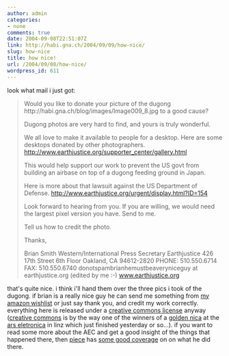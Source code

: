 ```yaml
---
author: admin
categories:
- none
comments: true
date: 2004-09-08T22:51:07Z
link: http://habi.gna.ch/2004/09/09/how-nice/
slug: how-nice
title: how nice!
url: /2004/09/08/how-nice/
wordpress_id: 611
---
```


look what mail i just got:



<blockquote>Would you like to donate your picture of the dugong 
http://habi.gna.ch/blog/images/Image009_8.jpg to a good cause?

Dugong photos are very hard to find, and yours is truly wonderful.

We all love to make it available to people for a desktop. Here are some desktops donated by other photographers.
http://www.earthjustice.org/supporter_center/gallery.html

This would help support our work to prevent the US govt from building an airbase on top of a dugong feeding ground in Japan.

Here is more about that lawsuit against the US Department of Defense.
http://www.earthjustice.org/urgent/display.html?ID=154

Look forward to hearing from you. If you are willing, we would need the largest pixel version you have. Send to me. 

Tell us how to credit the photo.

Thanks,

Brian Smith
Western/International Press Secretary
Earthjustice
426 17th Street 6th Floor 
Oakland, CA 94612-2820
PHONE: 510.550.6714 
FAX: 510.550.6740
donotspambrianhemustbeaveryniceguy at earthjustice.org (edited by me :-)
www.earthjustice.org 
</blockquote>



that's quite nice. i think i'll hand them over the three pics i took of the dugong.
if brian is a really nice guy he can send me something from [my amazon wishlist](http://www.amazon.com/gp/registry/18WMBOFMWI1DN/104-2368767-7758322) or just say thank you, and credit my work correctly. everything here is released under a [creative commons license](http://creativecommons.org/licenses/by/2.0/) anyway ([creative commons](http://creativecommons.org/) is by the way one of the winners of a [golden nica](http://www.aec.at/en/prix/winners2004.asp) at the [ars eletronica](http://www.aec.at/en/index.asp) in linz which just finished yesterday or so...).
if you want to read some more about the AEC and get a good insight of the things that happened there, then [piece](http://www.web-laun.ch/pieceoBlog/) has [some good coverage](http://www.web-laun.ch/pieceoBlog/index.php?cat=23) on on what he did there.

